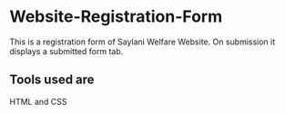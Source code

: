 # Website-Registration-Form
This is a registration form of Saylani Welfare Website.
On submission it displays a submitted form tab.
## Tools used are
HTML and CSS
